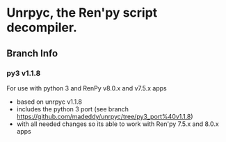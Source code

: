 # Unrpyc, the Ren'py script decompiler.
## Branch Info
### py3 v1.1.8
For use with python 3 and RenPy v8.0.x and v7.5.x apps
- based on unrpyc v1.1.8
- includes the python 3 port (see branch https://github.com/madeddy/unrpyc/tree/py3_port%40v1.1.8)
- with all needed changes so its able to work with Ren'py 7.5.x and 8.0.x apps
